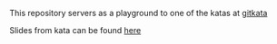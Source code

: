 This repository servers as a playground to one of the katas at [gitkata](gitkata.pl)

Slides from kata can be found [here](https://docs.google.com/presentation/d/1lqAZVc-YiH4pxF9I2qSuhr7XfgS44Frk7_UvfOfMWqY/edit?usp=sharing)

